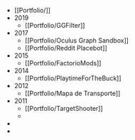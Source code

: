 - [[Portfolio/]]
- 2019
	- [[Portfolio/GGFilter]]
- 2017
	- [[Portfolio/Oculus Graph Sandbox]]
	- [[Portfolio/Reddit Placebot]]
- 2015
	- [[Portfolio/FactorioMods]]
- 2014
	- [[Portfolio/PlaytimeForTheBuck]]
- 2012
	- [[Portfolio/Mapa de Transporte]]
- 2011
	- [[Portfolio/TargetShooter]]
	-
-
-